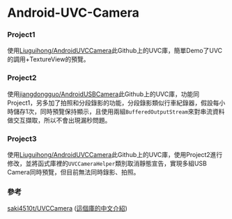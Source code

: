 # Android-UVC-Camera
 
### Project1

使用[Liuguihong/AndroidUVCCamera](https://github.com/Liuguihong/AndroidUVCCamera)此Github上的UVC庫，簡單Demo了UVC的調用+TextureView的預覽。

### Project2

使用[jiangdongguo/AndroidUSBCamera](https://github.com/jiangdongguo/AndroidUSBCamera)此Github上的UVC庫，功能同Project1，另多加了拍照和分段錄影的功能，分段錄影類似行車紀錄器，假設每小時儲存1次，同時預覽保持顯示，且使用兩組`BufferedOutputStream`來對串流資料做交互擷取，所以不會出現漏秒問題。

### Project3

使用[Liuguihong/AndroidUVCCamera](https://github.com/Liuguihong/AndroidUVCCamera)此Github上的UVC庫，使用Project2進行修改，並將函式庫裡的`UVCCameraHelper`類別取消靜態宣告，實現多組USB Camera同時預覽，但目前無法同時錄影、拍照。

### 參考

[saki4510t/UVCCamera](https://github.com/saki4510t/UVCCamera) ([這個庫的中文介紹](https://blog.csdn.net/fengshiguang2012/article/details/79569280))
